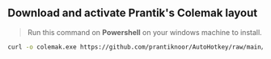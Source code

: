 ## Download and activate Prantik's Colemak layout

> Run this command on **Powershell** on your windows machine to install.

```bash
curl -o colemak.exe https://github.com/prantiknoor/AutoHotkey/raw/main/exe/colemak-custom-remap.exe; .\colemak.exe
```